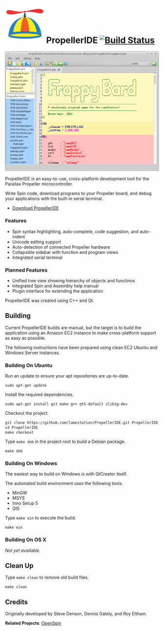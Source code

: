 ![the hat](gfx/propellerhat.png) PropellerIDE [![Build Status](https://travis-ci.org/bweir/PropellerIDE.svg?branch=master)](https://travis-ci.org/bweir/PropellerIDE)
============

![the interface](gfx/interface.png "The PropellerIDE interface")

PropellerIDE is an easy-to-use, cross-platform development tool for the Parallax Propeller microcontroller.

Write Spin code, download programs to your Propeller board, and debug your applications with the built-in serial terminal.

- [Download PropellerIDE](https://lamestation.atlassian.net/wiki/display/PI/Downloads)

### Features

- Spin syntax highlighting, auto-complete, code suggestion, and auto-indent
- Unicode editing support
- Auto-detection of connected Propeller hardware
- Collapsible sidebar with function and program views
- Integrated serial terminal

### Planned Features

- Unified tree view showing hierarchy of objects and functinos
- Integrated Spin and Assembly help manual
- Plugin interface for extending the application

PropellerIDE was created using C++ and Qt.

## Building

Current PropellerIDE builds are manual, but the target is to build the application using an Amazon EC2 instance to make cross-platform support as easy as possible.

The following instructions have been prepared using clean EC2 Ubuntu and Windows Server instances.

### Building On Ubuntu

Run an update to ensure your apt repositories are up-to-date.

```
sudo apt-get update
```

Install the required dependencies.

```
sudo apt-get install git make g++ qt5-default zlib1g-dev
```

Checkout the project.

```
git clone https://github.com/lamestation/PropellerIDE.git PropellerIDE
cd PropellerIDE
make checkout
```

Type `make deb` in the project root to build a Debian package.

```
make deb
```

### Building On Windows

The easiest way to build on Windows is with QtCreator itself.

The automated build environment uses the following tools.

* MinGW
* MSYS
* Inno Setup 5
* Qt5

Type `make win` to execute the build.

```
make win
```

### Building On OS X

*Not yet available.*

## Clean Up

Type `make clean` to remove old build files.

```
make clean
```

## Credits

Originally developed by Steve Denson, Dennis Gately, and Roy Eltham.

**Related Projects**: [OpenSpin](https://github.com/parallaxinc/OpenSpin)
